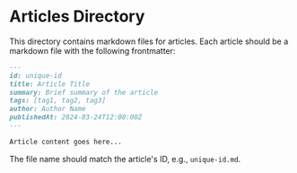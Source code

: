 # Articles Directory

This directory contains markdown files for articles. Each article should be a markdown file with the following frontmatter:

```markdown
---
id: unique-id
title: Article Title
summary: Brief summary of the article
tags: [tag1, tag2, tag3]
author: Author Name
publishedAt: 2024-03-24T12:00:00Z
---

Article content goes here...
```

The file name should match the article's ID, e.g., `unique-id.md`. 